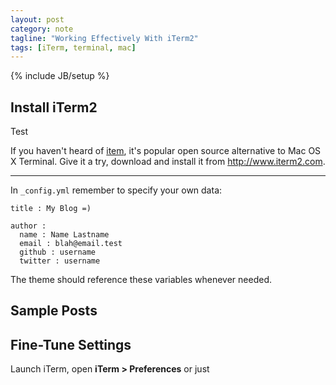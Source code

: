 ```yaml
---
layout: post
category: note
tagline: "Working Effectively With iTerm2"
tags: [iTerm, terminal, mac]
---
```

{% include JB/setup %}

## Install iTerm2
Test
    
If you haven't heard of [item](http://www.iterm2.com/), it's popular open
source alternative to Mac OS X Terminal. Give it a try, download and install it
from http://www.iterm2.com.
    
- - - -

In `_config.yml` remember to specify your own data:
    
    title : My Blog =)
    
    author :
      name : Name Lastname
      email : blah@email.test
      github : username
      twitter : username

The theme should reference these variables whenever needed.
    
## Sample Posts
## Fine-Tune Settings

Launch iTerm, open **iTerm > Preferences** or just 
